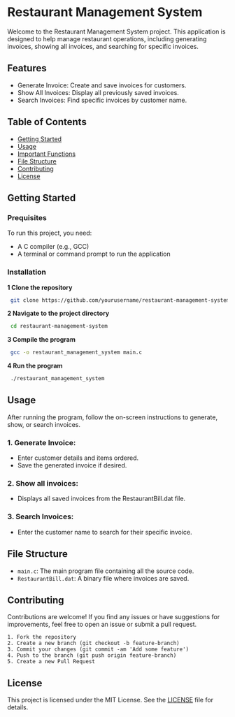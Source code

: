 
# Restaurant Management System

Welcome to the Restaurant Management System project. This application is designed to help manage restaurant operations, including generating invoices, showing all invoices, and searching for specific invoices.




## Features
* Generate Invoice: Create and save invoices for customers.
* Show All Invoices: Display all previously saved invoices.
* Search Invoices: Find specific invoices by customer name.
## Table of Contents
- [Getting Started](#getting-started)
- [Usage](#usage)
- [Important Functions](#important-functions)
- [File Structure](#file-structure)
- [Contributing](#contirbuting)
- [License](#license)
## Getting Started
### Prequisites
To run this project, you need:

* A C compiler (e.g., GCC)
* A terminal or command prompt to run the application

### Installation 
 **1 Clone the repository**
``` bash 
 git clone https://github.com/yourusername/restaurant-management-system.git
```
 **2 Navigate to the project directory**
``` bash 
 cd restaurant-management-system
```
 **3 Compile the program**
``` bash 
 gcc -o restaurant_management_system main.c
```
 **4 Run the program**
``` bash 
 ./restaurant_management_system
```

## Usage
After running the program, follow the on-screen instructions to generate, show, or search invoices.
### 1. Generate Invoice:
* Enter customer details and items ordered.
* Save the generated invoice if desired.
### 2. Show all invoices:
* Displays all saved invoices from the RestaurantBill.dat file.
### 3. Search Invoices:
* Enter the customer name to search for their specific invoice.
## File Structure
* `main.c`: The main program file containing all the source code.
* `RestaurantBill.dat`: A binary file where invoices are saved.
## Contributing
Contributions are welcome! If you find any issues or have suggestions for improvements, feel free to open an issue or submit a pull request.

    1. Fork the repository
    2. Create a new branch (git checkout -b feature-branch)
    3. Commit your changes (git commit -am 'Add some feature')
    4. Push to the branch (git push origin feature-branch)
    5. Create a new Pull Request
## License
This project is licensed under the MIT License. See the 
[LICENSE]() file for details.

